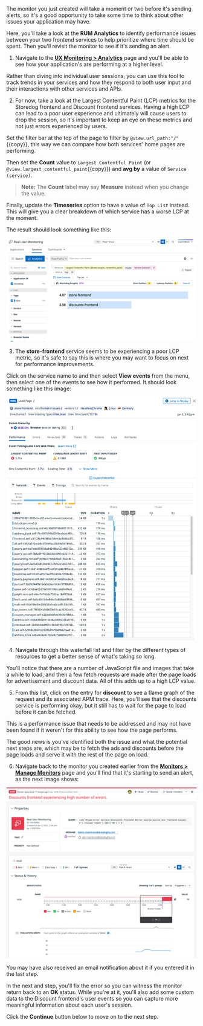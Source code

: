 The monitor you just created will take a moment or two before it's sending alerts, so it's a good opportunity to take some time to think about other issues your application may have.

Here, you'll take a look at the **RUM Analytics** to identify performance issues between your two frontend services to help prioritize where time should be spent. Then you'll revisit the monitor to see if it's sending an alert.

1. Navigate to the <a href="https://app.datadoghq.com/rum/analytics" target="_datadog">**UX Monitoring > Analytics**</a> page and you'll be able to see how your application's are performing at a higher level.

  Rather than diving into individual user sessions, you can use this tool to track trends in your services and how they respond to both user input and their interactions with other services and APIs.

2. For now, take a look at the Largest Contentful Paint (LCP) metrics for the Storedog frontend and Discount frontend services. Having a high LCP can lead to a poor user experience and ultimately will cause users to drop the session, so it's important to keep an eye on these metrics and not just errors experienced by users.

  Set the filter bar at the top of the page to filter by `@view.url_path:"/"`{{copy}}, this way we can compare how both services' home pages are performing.
  
  Then set the **Count** value to `Largest Contentful Paint` (or `@view.largest_contentful_paint`{{copy}}) and **avg by** a value of `Service (service)`.
  
  > **Note:** The **Count** label may say **Measure** instead when you change the value.

  Finally, update the **Timeseries** option to have a value of `Top List` instead. This will give you a clear breakdown of which service has a worse LCP at the moment.

  The result should look something like this:

  ![The analytics view compares both service's Largest Contentful Paint metrics for the home page.](assets/analytics-lcp.png)

3. The **store-frontend** service seems to be experiencing a poor LCP metric, so it's safe to say this is where you may want to focus on next for performance improvements.

  Click on the service name to and then select **View events** from the menu, then select one of the events to see how it performed. It should look something like this image:

  ![The page load time is broken down into different resources to view how long they individually took.](assets/analytics-loadpage.png)

4. Navigate through this waterfall list and filter by the different types of resources to get a better sense of what's taking so long.

  You'll notice that there are a number of JavaScript file and images that take a while to load, and then a few fetch requests are made after the page loads for advertisement and discount data. All of this adds up to a high LCP value.

5. From this list, click on the entry for **discount** to see a flame graph of the request and its associated APM trace. Here, you'll see that the discounts service is performing okay, but it still has to wait for the page to load before it can be fetched.

  This is a performance issue that needs to be addressed and may not have been found if it weren't for this ability to see how the page performs.
  
  The good news is you've identified both the issue and what the potential next steps are, which may be to fetch the ads and discounts before the page loads and serve it with the rest of the page on load.

6. Navigate back to the monitor you created earlier from the <a href="https://app.datadoghq.com/monitors/manage" target="_datadog">**Monitors > Manage Monitors**</a> page and you'll find that it's starting to send an alert, as the next image shows:

  ![The monitor created earlier is now displaying an alert.](assets/monitor-alert.png)

  You may have also received an email notification about it if you entered it in the last step.

In the next and step, you'll fix the error so you can witness the monitor return back to an **OK** status. While you're at it, you'll also add some custom data to the Discount frontend's user events so you can capture more meaningful information about each user's session.

Click the **Continue** button below to move on to the next step.
